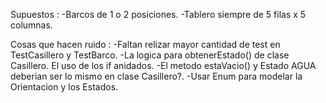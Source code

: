Supuestos :
-Barcos de 1 o 2 posiciones.
-Tablero siempre de 5 filas x 5 columnas.

Cosas que hacen ruido :
-Faltan relizar mayor cantidad de test en TestCasillero y TestBarco.
-La logica para obtenerEstado() de clase Casillero. El uso de los if anidados.
-El metodo estaVacio() y Estado AGUA deberian ser lo mismo en clase Casillero?.
-Usar Enum para modelar la Orientacion y los Estados.


